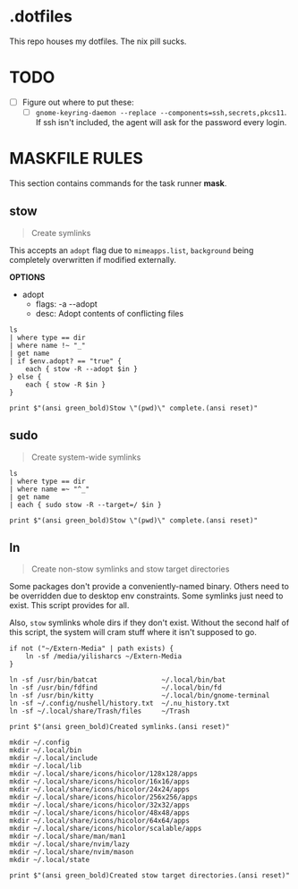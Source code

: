 # .dotfiles

This repo houses my dotfiles. The nix pill sucks.

# TODO

- [ ] Figure out where to put these:
    * [ ] `gnome-keyring-daemon --replace --components=ssh,secrets,pkcs11`. If ssh isn't included, the agent will ask for the password every login.

# MASKFILE RULES

This section contains commands for the task runner **mask**.

## stow

> Create symlinks

This accepts an `adopt` flag due to `mimeapps.list`, `background` being
completely overwritten if modified externally.

**OPTIONS**
* adopt
    * flags: -a --adopt
    * desc: Adopt contents of conflicting files

```nu
ls
| where type == dir
| where name !~ "_"
| get name
| if $env.adopt? == "true" {
    each { stow -R --adopt $in }
} else {
    each { stow -R $in }
}

print $"(ansi green_bold)Stow \"(pwd)\" complete.(ansi reset)"
```

## sudo

> Create system-wide symlinks

```nu
ls
| where type == dir
| where name =~ "^_"
| get name
| each { sudo stow -R --target=/ $in }

print $"(ansi green_bold)Stow \"(pwd)\" complete.(ansi reset)"
```

## ln

> Create non-stow symlinks and stow target directories

Some packages don't provide a conveniently-named binary.
Others need to be overridden due to desktop env constraints.
Some symlinks just need to exist. This script provides for all.

Also, `stow` symlinks whole dirs if they don't exist. Without the
second half of this script, the system will cram stuff where it
isn't supposed to go.

```nu
if not ("~/Extern-Media" | path exists) {
    ln -sf /media/yilisharcs ~/Extern-Media
}

ln -sf /usr/bin/batcat                ~/.local/bin/bat
ln -sf /usr/bin/fdfind                ~/.local/bin/fd
ln -sf /usr/bin/kitty                 ~/.local/bin/gnome-terminal
ln -sf ~/.config/nushell/history.txt  ~/.nu_history.txt
ln -sf ~/.local/share/Trash/files     ~/Trash

print $"(ansi green_bold)Created symlinks.(ansi reset)"

mkdir ~/.config
mkdir ~/.local/bin
mkdir ~/.local/include
mkdir ~/.local/lib
mkdir ~/.local/share/icons/hicolor/128x128/apps
mkdir ~/.local/share/icons/hicolor/16x16/apps
mkdir ~/.local/share/icons/hicolor/24x24/apps
mkdir ~/.local/share/icons/hicolor/256x256/apps
mkdir ~/.local/share/icons/hicolor/32x32/apps
mkdir ~/.local/share/icons/hicolor/48x48/apps
mkdir ~/.local/share/icons/hicolor/64x64/apps
mkdir ~/.local/share/icons/hicolor/scalable/apps
mkdir ~/.local/share/man/man1
mkdir ~/.local/share/nvim/lazy
mkdir ~/.local/share/nvim/mason
mkdir ~/.local/state

print $"(ansi green_bold)Created stow target directories.(ansi reset)"
```
